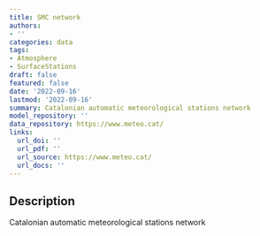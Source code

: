 ```yaml
---
title: SMC network
authors:
- ''
categories: data
tags:
- Atmosphere
- SurfaceStations
draft: false
featured: false
date: '2022-09-16'
lastmod: '2022-09-16'
summary: Catalonian automatic meteorological stations network
model_repository: ''
data_repository: https://www.meteo.cat/
links:
  url_doi: ''
  url_pdf: ''
  url_source: https://www.meteo.cat/
  url_docs: ''
---
```


## Description

Catalonian automatic meteorological stations network

